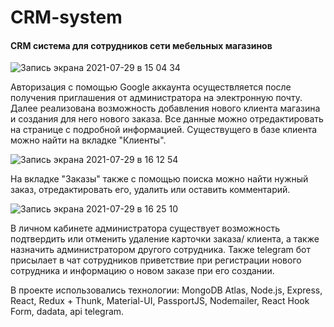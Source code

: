 # CRM-system

#### CRM система для сотрудников сети мебельных магазинов

![Запись экрана 2021-07-29 в 15 04 34](https://user-images.githubusercontent.com/81704613/127488821-00d20df0-9bed-4674-bd5d-ea2adcb2fa2c.gif)

Авторизация с помощью Google аккаунта осуществляется после получения приглашения от администратора на электронную почту.
Далее реализована возможность добавления нового клиента магазина и создания для него нового заказа. Все данные можно отредактировать на странице с подробной информацией. Существущего в базе клиента можно найти на вкладке "Клиенты".

![Запись экрана 2021-07-29 в 16 12 54](https://user-images.githubusercontent.com/81704613/127498656-eb6c6338-6f67-4033-898d-bb4667043eb8.gif)

На вкладке "Заказы" также с помощью поиска можно найти нужный заказ, отредактировать его, удалить или оставить комментарий.

![Запись экрана 2021-07-29 в 16 25 10](https://user-images.githubusercontent.com/81704613/127500946-19ee28a8-445b-49b5-9f7d-00b1b3fd2772.gif)

В личном кабинете администратора существует возможность подтвердить или отменить удаление карточки заказа/ клиента, а также назначить администратором другого сотрудника.
Также telegram бот присылает в чат сотрудников приветствие при регистрации нового сотрудника и информацию о новом заказе при его создании.

В проекте использовались технологии: MongoDB Atlas, Node.js, Express, React, Redux + Thunk, Material-UI, PassportJS, Nodemailer, React Hook Form, dadata, api telegram.
